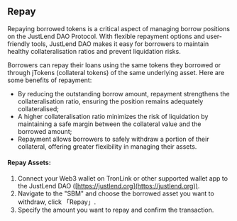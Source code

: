 ## **Repay**

Repaying borrowed tokens is a critical aspect of managing borrow positions on the JustLend DAO Protocol. With flexible repayment options and user-friendly tools, JustLend DAO makes it easy for borrowers to maintain healthy collateralisation ratios and prevent liquidation risks.

Borrowers can repay their loans using the same tokens they borrowed or through jTokens (collateral tokens) of the same underlying asset. Here are some benefits of repayment:

* By reducing the outstanding borrow amount, repayment strengthens the collateralisation ratio, ensuring the position remains adequately collateralised;
* A higher collateralisation ratio minimizes the risk of liquidation by maintaining a safe margin between the collateral value and the borrowed amount;
* Repayment allows borrowers to safely withdraw a portion of their collateral, offering greater flexibility in managing their assets.

#### Repay Assets:
1. Connect your Web3 wallet on TronLink or other supported wallet app to the JustLend DAO ([https://justlend.org](https://justlend.org)).
2. Navigate to the "SBM" and choose the borrowed asset you want to withdraw, click 「Repay」.
3. Specify the amount you want to repay and confirm the transaction.
